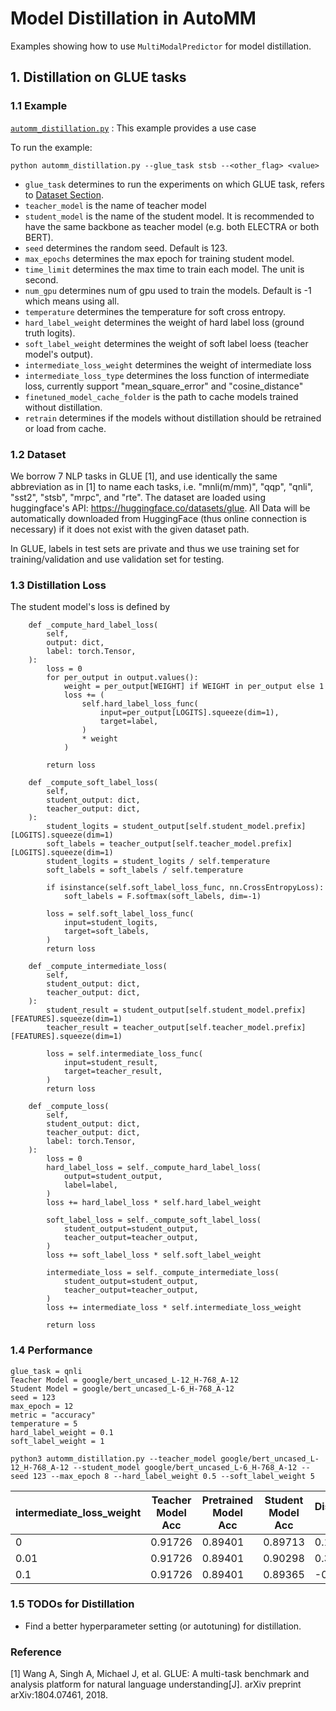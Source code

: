 # Model Distillation in AutoMM

Examples showing how to use `MultiModalPredictor` for model distillation.

## 1. Distillation on GLUE tasks

### 1.1 Example
[`automm_distillation.py`](./automm_distillation.py) : This example provides a use case 

To run the example:

```python automm_distillation.py --glue_task stsb --<other_flag> <value>```
   - `glue_task` determines to run the experiments on which GLUE task, refers to [Dataset Section](###1.2-Datasets).
   - `teacher_model` is the name of teacher model
   - `student_model` is the name of the student model. It is recommended to have the same backbone as teacher model (e.g. both ELECTRA or both BERT).
   - `seed` determines the random seed. Default is 123.
   - `max_epochs` determines the max epoch for training student model.
   - `time_limit` determines the max time to train each model. The unit is second.
   - `num_gpu` determines num of gpu used to train the models. Default is -1 which means using all.
   - `temperature` determines the temperature for soft cross entropy.
   - `hard_label_weight` determines the weight of hard label loss (ground truth logits).
   - `soft_label_weight` determines the weight of soft label loess (teacher model's output).
   - `intermediate_loss_weight` determines the weight of intermediate loss
   - `intermediate_loss_type` determines the loss function of intermediate loss, currently support "mean_square_error" and "cosine_distance"
   - `finetuned_model_cache_folder` is the path to cache models trained without distillation.
   -  `retrain` determines if the models without distillation should be retrained or load from cache.

### 1.2 Dataset
We borrow 7 NLP tasks in GLUE [1], and use identically the same abbreviation as in [1] to name each tasks,
i.e. "mnli(m/mm)", "qqp", "qnli", "sst2", "stsb", "mrpc", and "rte".
The dataset are loaded using huggingface's API: https://huggingface.co/datasets/glue.
All Data will be automatically downloaded from HuggingFace (thus online connection is necessary) if it does not exist with the given dataset path.

In GLUE, labels in test sets are private and thus we use training set for training/validation and use validation set for testing.

### 1.3 Distillation Loss
The student model's loss is defined by 
```
    def _compute_hard_label_loss(
        self,
        output: dict,
        label: torch.Tensor,
    ):
        loss = 0
        for per_output in output.values():
            weight = per_output[WEIGHT] if WEIGHT in per_output else 1
            loss += (
                self.hard_label_loss_func(
                    input=per_output[LOGITS].squeeze(dim=1),
                    target=label,
                )
                * weight
            )

        return loss

    def _compute_soft_label_loss(
        self,
        student_output: dict,
        teacher_output: dict,
    ):
        student_logits = student_output[self.student_model.prefix][LOGITS].squeeze(dim=1)
        soft_labels = teacher_output[self.teacher_model.prefix][LOGITS].squeeze(dim=1)
        student_logits = student_logits / self.temperature
        soft_labels = soft_labels / self.temperature

        if isinstance(self.soft_label_loss_func, nn.CrossEntropyLoss):
            soft_labels = F.softmax(soft_labels, dim=-1)

        loss = self.soft_label_loss_func(
            input=student_logits,
            target=soft_labels,
        )
        return loss

    def _compute_intermediate_loss(
        self,
        student_output: dict,
        teacher_output: dict,
    ):
        student_result = student_output[self.student_model.prefix][FEATURES].squeeze(dim=1)
        teacher_result = teacher_output[self.teacher_model.prefix][FEATURES].squeeze(dim=1)

        loss = self.intermediate_loss_func(
            input=student_result,
            target=teacher_result,
        )
        return loss

    def _compute_loss(
        self,
        student_output: dict,
        teacher_output: dict,
        label: torch.Tensor,
    ):
        loss = 0
        hard_label_loss = self._compute_hard_label_loss(
            output=student_output,
            label=label,
        )
        loss += hard_label_loss * self.hard_label_weight

        soft_label_loss = self._compute_soft_label_loss(
            student_output=student_output,
            teacher_output=teacher_output,
        )
        loss += soft_label_loss * self.soft_label_weight

        intermediate_loss = self._compute_intermediate_loss(
            student_output=student_output,
            teacher_output=teacher_output,
        )
        loss += intermediate_loss * self.intermediate_loss_weight

        return loss
```

### 1.4 Performance
```
glue_task = qnli
Teacher Model = google/bert_uncased_L-12_H-768_A-12
Student Model = google/bert_uncased_L-6_H-768_A-12
seed = 123
max_epoch = 12
metric = "accuracy"
temperature = 5
hard_label_weight = 0.1
soft_label_weight = 1
```

`python3 automm_distillation.py --teacher_model google/bert_uncased_L-12_H-768_A-12 --student_model google/bert_uncased_L-6_H-768_A-12 --seed 123 --max_epoch 8 --hard_label_weight 0.5 --soft_label_weight 5`

intermediate_loss_weight | Teacher Model Acc | Pretrained Model Acc | Student Model Acc | Distillation Ratio | Speed Up 
----------------------|-------------------|----------------------|-------------------|--------------------|----
0                     | 0.91726           | 0.89401              | 0.89713           | 0.13               | 3.52x
0.01                  | 0.91726           | 0.89401              | 0.90298           | 0.39               | 3.52x
0.1                   | 0.91726           | 0.89401              | 0.89365           | -0.02              | 3.52x

### 1.5 TODOs for Distillation
- Find a better hyperparameter setting (or autotuning) for distillation.

### Reference
[1] Wang A, Singh A, Michael J, et al. 
GLUE: A multi-task benchmark and analysis platform for natural language understanding[J]. 
arXiv preprint arXiv:1804.07461, 2018.